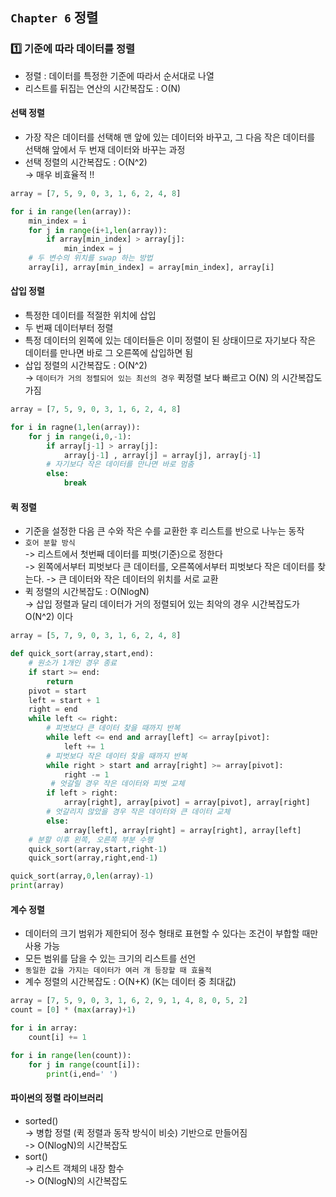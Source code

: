 ## `Chapter 6` 정렬

### :one: 기준에 따라 데이터를 정렬
- 정렬 : 데이터를 특정한 기준에 따라서 순서대로 나열  
- 리스트를 뒤집는 연산의 시간복잡도 : O(N)

#### 선택 정렬
- 가장 작은 데이터를 선택해 맨 앞에 있는 데이터와 바꾸고, 그 다음 작은 데이터를 선택해 앞에서 두 번재 데이터와 바꾸는 과정  
- 선택 정렬의 시간복잡도 : O(N^2)     
->  매우 비효율적 !!

```python
array = [7, 5, 9, 0, 3, 1, 6, 2, 4, 8]

for i in range(len(array)):
    min_index = i
    for j in range(i+1,len(array)):
        if array[min_index] > array[j]:
            min_index = j
    # 두 변수의 위치를 swap 하는 방법
    array[i], array[min_index] = array[min_index], array[i] 
```

#### 삽입 정렬
- 특정한 데이터를 적절한 위치에 삽입  
- 두 번째 데이터부터 정렬
- 특정 데이터의 왼쪽에 있는 데이터들은 이미 정렬이 된 상태이므로 자기보다 작은 데이터를 만나면 바로 그 오른쪽에 삽입하면 됨
- 삽입 정렬의 시간복잡도 : O(N^2)   
 ->  `데이터가 거의 정렬되어 있는 최선의 경우` 퀵정렬 보다 빠르고 O(N) 의 시간복잡도 가짐

```python
array = [7, 5, 9, 0, 3, 1, 6, 2, 4, 8]

for i in ragne(1,len(array)):
    for j in range(i,0,-1):
        if array[j-1] > array[j]:
            array[j-1] , array[j] = array[j], array[j-1]
        # 자기보다 작은 데이터를 만나면 바로 멈춤
        else:
            break
```

#### 퀵 정렬
- 기준을 설정한 다음 큰 수와 작은 수를 교환한 후 리스트를 반으로 나누는 동작
- `호어 분할 방식`   
-> 리스트에서 첫번째 데이터를 피벗(기준)으로 정한다   
-> 왼쪽에서부터 피벗보다 큰 데이터를, 오른쪽에서부터 피벗보다 작은 데이터를 찾는다.
-> 큰 데이터와 작은 데이터의 위치를 서로 교환
- 퀵 정렬의 시간복잡도  : O(NlogN)   
  -> 삽입 정렬과 달리 데이터가 거의 정렬되어 있는 최악의 경우 시간복잡도가 O(N^2) 이다

```python
array = [5, 7, 9, 0, 3, 1, 6, 2, 4, 8]

def quick_sort(array,start,end):
    # 원소가 1개인 경우 종료
    if start >= end:
        return
    pivot = start
    left = start + 1
    right = end
    while left <= right:
        # 피벗보다 큰 데이터 찾을 때까지 반복
        while left <= end and array[left] <= array[pivot]:
            left += 1
        # 피벗보다 작은 데이터 찾을 때까지 반복
        while right > start and array[right] >= array[pivot]:
            right -= 1
         # 엇갈릴 경우 작은 데이터와 피벗 교체
        if left > right:
            array[right], array[pivot] = array[pivot], array[right]
        # 엇갈리지 않았을 경우 작은 데이터와 큰 데이터 교체
        else:
            array[left], array[right] = array[right], array[left]
    # 분할 이후 왼쪽, 오른쪽 부분 수행
    quick_sort(array,start,right-1)
    quick_sort(array,right,end-1)

quick_sort(array,0,len(array)-1)
print(array)

```

#### 계수 정렬
- 데이터의 크기 범위가 제한되어 정수 형태로 표현할 수 있다는 조건이 부합할 때만 사용 가능
- 모든 범위를 담을 수 있는 크기의 리스트를 선언
- `동일한 값을 가지는 데이터가 여러 개 등장할 때 효율적`
- 계수 정렬의 시간복잡도 : O(N+K) (K는 데이터 중 최대값)  


```python
array = [7, 5, 9, 0, 3, 1, 6, 2, 9, 1, 4, 8, 0, 5, 2]
count = [0] * (max(array)+1)

for i in array:
    count[i] += 1

for i in range(len(count)):
    for j in range(count[i]):
        print(i,end=' ')

```

#### 파이썬의 정렬 라이브러리
- sorted()  
 -> 병합 정렬 (퀵 정렬과 동작 방식이 비슷) 기반으로 만들어짐   
 -> O(NlogN)의 시간복잡도 
- sort()  
 -> 리스트 객체의 내장 함수  
 -> O(NlogN)의 시간복잡도 